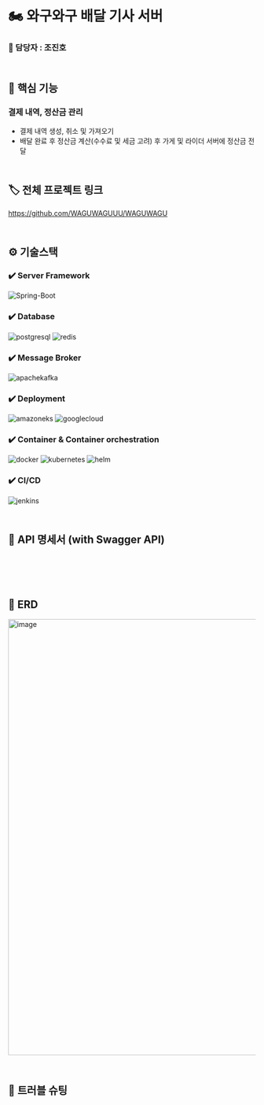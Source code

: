 # 🏍️ 와구와구 배달 기사 서버

### 👤 담당자 : 조진호

## <br>📃 핵심 기능
### 결제 내역, 정산금 관리

- 결제 내역 생성, 취소 및 가져오기
- 배달 완료 후 정산금 계산(수수료 및 세금 고려) 후 가게 및 라이더 서버에 정산금 전달

## <br>🏷️ 전체 프로젝트 링크
https://github.com/WAGUWAGUUU/WAGUWAGU

## <br>⚙️ 기술스택

### ✔️ Server Framework
![Spring-Boot](https://img.shields.io/badge/spring--boot-%236DB33F.svg?style=for-the-badge&logo=springboot&logoColor=white)

### ✔️ Database
![postgresql](https://img.shields.io/badge/postgresql-4169E1?style=for-the-badge&logo=postgresql&logoColor=white)
![redis](https://img.shields.io/badge/redis-FF4438?style=for-the-badge&logo=redis&logoColor=white)

### ✔️ Message Broker  
![apachekafka](https://img.shields.io/badge/apachekafka-231F20?style=for-the-badge&logo=apachekafka&logoColor=white)

### ✔️ Deployment  
![amazoneks](https://img.shields.io/badge/amazoneks-232F3E?style=for-the-badge&logo=amazoneks&logoColor=white)
![googlecloud](https://img.shields.io/badge/googlecloud-4285F4?style=for-the-badge&logo=googlecloud&logoColor=white)

### ✔️ Container & Container orchestration
![docker](https://img.shields.io/badge/docker-496ED?style=for-the-badge&logo=docker&logoColor=white)
![kubernetes](https://img.shields.io/badge/kubernetes-326CE5?style=for-the-badge&logo=kubernetes&logoColor=white)
![helm](https://img.shields.io/badge/helm-0F1689?style=for-the-badge&logo=helm&logoColor=white)

### ✔️ CI/CD  
![jenkins](https://img.shields.io/badge/jenkins-D24939?style=for-the-badge&logo=jenkins&logoColor=white)
   
## <br>🧾 API 명세서 (with Swagger API)<br><br>


<br><br>


## 🔗 ERD<br>
<img width="886" alt="image" src="https://github.com/user-attachments/assets/ce980faf-a0e8-43d1-93fb-6c5c3fe2e94e">


##  <br>🔧 트러블 슈팅
